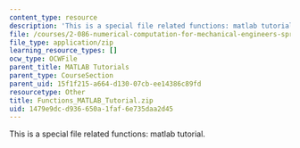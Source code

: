 ```yaml
---
content_type: resource
description: 'This is a special file related functions: matlab tutorial.'
file: /courses/2-086-numerical-computation-for-mechanical-engineers-spring-2013/1479e9dcd936650a1faf6e735daa2d45_Functions_MATLAB_Tutorial.zip
file_type: application/zip
learning_resource_types: []
ocw_type: OCWFile
parent_title: MATLAB Tutorials
parent_type: CourseSection
parent_uid: 15f1f215-a664-d130-07cb-ee14386c89fd
resourcetype: Other
title: Functions_MATLAB_Tutorial.zip
uid: 1479e9dc-d936-650a-1faf-6e735daa2d45
---
```

This is a special file related functions: matlab tutorial.


